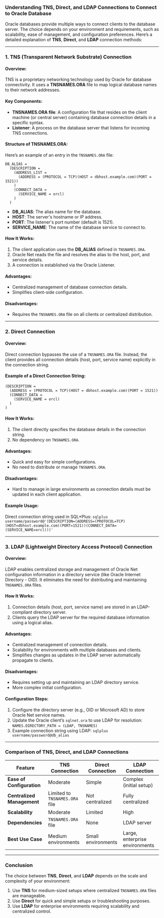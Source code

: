### **Understanding TNS, Direct, and LDAP Connections to Connect to Oracle Database**
Oracle databases provide multiple ways to connect clients to the database server. The choice depends on your environment and requirements, such as scalability, ease of management, and configuration preferences. Here’s a detailed explanation of **TNS**, **Direct**, and **LDAP** connection methods:

---

### **1. TNS (Transparent Network Substrate) Connection**
#### **Overview**:
TNS is a proprietary networking technology used by Oracle for database connectivity. It uses a **TNSNAMES.ORA** file to map logical database names to their network addresses.

#### **Key Components**:
- **TNSNAMES.ORA file**: A configuration file that resides on the client machine (or central server) containing database connection details in a specific syntax.
- **Listener**: A process on the database server that listens for incoming TNS connections.

#### **Structure of TNSNAMES.ORA**:
Here’s an example of an entry in the `TNSNAMES.ORA` file:
```
DB_ALIAS =
  (DESCRIPTION =
    (ADDRESS_LIST =
      (ADDRESS = (PROTOCOL = TCP)(HOST = dbhost.example.com)(PORT = 1521))
    )
    (CONNECT_DATA =
      (SERVICE_NAME = orcl)
    )
  )
```

- **DB_ALIAS**: The alias name for the database.
- **HOST**: The server's hostname or IP address.
- **PORT**: The listener's port number (default is 1521).
- **SERVICE_NAME**: The name of the database service to connect to.

#### **How It Works**:
1. The client application uses the **DB_ALIAS** defined in `TNSNAMES.ORA`.
2. Oracle Net reads the file and resolves the alias to the host, port, and service details.
3. A connection is established via the Oracle Listener.

#### **Advantages**:
- Centralized management of database connection details.
- Simplifies client-side configuration.

#### **Disadvantages**:
- Requires the `TNSNAMES.ORA` file on all clients or centralized distribution.

---

### **2. Direct Connection**
#### **Overview**:
Direct connection bypasses the use of a `TNSNAMES.ORA` file. Instead, the client provides all connection details (host, port, service name) explicitly in the connection string.
#### **Example of a Direct Connection String**:
```
(DESCRIPTION =
  (ADDRESS = (PROTOCOL = TCP)(HOST = dbhost.example.com)(PORT = 1521))
  (CONNECT_DATA = 
    (SERVICE_NAME = orcl)
  )
)
```
#### **How It Works**:
1. The client directly specifies the database details in the connection string.
2. No dependency on `TNSNAMES.ORA`.

#### **Advantages**:
- Quick and easy for simple configurations.
- No need to distribute or manage `TNSNAMES.ORA`.

#### **Disadvantages**:
- Hard to manage in large environments as connection details must be updated in each client application.

#### **Example Usage**:
Direct connection string used in SQL*Plus:
`sqlplus username/password@'(DESCRIPTION=(ADDRESS=(PROTOCOL=TCP)(HOST=dbhost.example.com)(PORT=1521))(CONNECT_DATA=(SERVICE_NAME=orcl)))'`

---

### **3. LDAP (Lightweight Directory Access Protocol) Connection**
#### **Overview**:
LDAP enables centralized storage and management of Oracle Net configuration information in a directory service (like Oracle Internet Directory - OID). It eliminates the need for distributing and maintaining `TNSNAMES.ORA` files.

#### **How It Works**:
1. Connection details (host, port, service name) are stored in an LDAP-compliant directory server.
2. Clients query the LDAP server for the required database information using a logical alias.

#### **Advantages**:
- Centralized management of connection details.
- Scalability for environments with multiple databases and clients.
- Simplifies changes as updates in the LDAP server automatically propagate to clients.

#### **Disadvantages**:
- Requires setting up and maintaining an LDAP directory service.
- More complex initial configuration.

#### **Configuration Steps**:
1. Configure the directory server (e.g., OID or Microsoft AD) to store Oracle Net service names.
2. Update the Oracle client’s `sqlnet.ora` to use LDAP for resolution:
    `NAMES.DIRECTORY_PATH = (LDAP, TNSNAMES)`
3. Example connection string using LDAP:
    `sqlplus username/password@db_alias`    

---

### **Comparison of TNS, Direct, and LDAP Connections**

| Feature                    | TNS Connection                 | Direct Connection  | LDAP Connection                |
| -------------------------- | ------------------------------ | ------------------ | ------------------------------ |
| **Ease of Configuration**  | Moderate                       | Simple             | Complex (initial setup)        |
| **Centralized Management** | Limited to `TNSNAMES.ORA` file | Not centralized    | Fully centralized              |
| **Scalability**            | Moderate                       | Limited            | High                           |
| **Dependencies**           | `TNSNAMES.ORA` file            | None               | LDAP server                    |
| **Best Use Case**          | Medium environments            | Small environments | Large, enterprise environments |

---

### **Conclusion**

The choice between **TNS**, **Direct**, and **LDAP** depends on the scale and complexity of your environment:

1. Use **TNS** for medium-sized setups where centralized `TNSNAMES.ORA` files are manageable.
2. Use **Direct** for quick and simple setups or troubleshooting purposes.
3. Use **LDAP** for enterprise environments requiring scalability and centralized control.